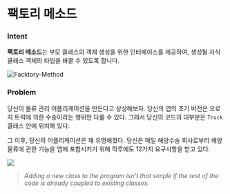 # 팩토리 메소드

### Intent

**팩토리 메소드**는 부모 클래스의 객체 생성을 위한 인터페이스를 제공하여, 생성될 자식 클래스 객체의 타입을 바꿀 수 있도록 합니다.

![Facktory-Method](https://refactoring.guru/images/patterns/content/factory-method/factory-method.png)

### Problem

당신이 물류 관리 어플리케이션을 만든다고 상상해보자. 당신의 앱의 초기 버전은 오로지 트럭에 의한 수송이라는 행위만 다룰 수 있다. 그래서 당신의 코드의 대부분은 `Truck` 클래스 안에 위치해 있다.

그 이후, 당신의 어플리케이션은 꽤 유명해졌다. 당신은 매일 해양수송 회사로부터 해양물류에 관한 기능을 앱에 포함시키기 위해 하루에도 12가지 요구사항을 받고 있다.

![](https://refactoring.guru/images/patterns/diagrams/factory-method/problem1.png)

> *Adding a new class to the program isn’t that simple if the rest of the code is already coupled to existing classes.*
>
